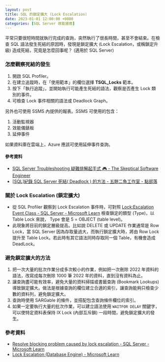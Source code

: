 ```yaml
---
layout: post
title: SQL 的鎖定擴大 (Lock Escalation)
date: 2023-01-01 12:00:00 +0800
categories: [SQL Server 效能搶救]
---
```


平常只要很短時間就執行完成的查詢，突然執行了很長時間，甚至不會結束。在檢查 SQL 語法發生死結的原因時，發現是鎖定擴大 (Lock Escalation，或稱鎖定升級) 造成死結，究竟是怎麼回事呢？ (適用於 SQL Server)

### 怎麼觀察死結的發生

1. 開啟 SQL Profiler。
2. 在建立追蹤時，在「使用範本」的欄位選擇 **TSQL_Locks** 範本。
3. 按下「執行追蹤」，並開始執行可能產生死結的語法，觀察是否產生 Lock 類別的事件。
4. 可檢查 Lock 事件相關的語法或 Deadlock Graph。

另外也可使用 SSMS 內提供的報表。SSMS 可使用的包含：

1. 活動監視器
2. 效能儀錶板
3. 延伸事件

如果資料庫在雲端上，Azure 應該可使用延伸事件查詢。

#### 參考資料  

- [SQL Server Troubleshooting 疑難排解起手式 🎮 - The Skeptical Software Engineer](https://sdwh.dev/posts/2022/07/SQL-Server-General-Troubleshooting/)
- [[SQL]紀錄 SQL Server 死結( Deadlock ) 的方法 - 五餅二魚工作室 - 點部落](https://dotblogs.com.tw/jamesfu/2021/09/25/Deadlock)

### 關於 Lock Escalation (鎖定擴大)

- 從 SQL Profiler 觀察到 Lock Escalation 事件時，可對照 [Lock:Escalation Event Class - SQL Server - Microsoft Learn](https://learn.microsoft.com/en-us/sql/relational-databases/event-classes/lock-escalation-event-class?view=sql-server-ver16) 檢查鎖定的類型 (Type)，以 Table Lock 來說， Type 會是 5 = OBJECT (table level)。
- 此現象將目前的鎖定層級提高。比如說 DELETE 或 UPDATE 作業通常是 Row Lock，當 SQL Server 因為存取量過大，而執行鎖定擴大時，將由 Row Lock 提升至 Table Lock。若此時有其它語法同時存取同一個 Table，有機會造成 DeadLock。

### 避免鎖定擴大的方法

1. 把一次大量的批次作業分成多次較小的作業，例如把一次刪除 2022 年資料的語法，改寫成每次刪除 1000 筆 2022 年的資料，直到沒有資料為止。
2. 讓查詢盡可能有效率，避免大量的資料掃描或書籤查詢 (Bookmark Lookups) 導致鎖定擴大。做法是根據查詢的欄位建立合適的索引，讓查詢能夠只檢查少數的資料列，避免鎖定擴大。
3. 查詢時使用 SARGable 的條件，並搭配包含查詢條件欄位的索引。
4. 如果一定要執行大量的批次作業，可以建立語法使用 `WAITFOR DELAY` 關鍵字，可以使特定資料表保持 IX Lock (內部互斥鎖) 一段時間，避免鎖定擴大的發生。

### 參考資料

- [Resolve blocking problem caused by lock escalation - SQL Server - Microsoft Learn](https://learn.microsoft.com/en-us/troubleshoot/sql/database-engine/performance/resolve-blocking-problems-caused-lock-escalation#prevent-lock-escalation)
- [Lock Escalation (Database Engine) - Microsoft Learn](https://learn.microsoft.com/en-us/previous-versions/sql/sql-server-2008-r2/ms184286(v=sql.105)?redirectedfrom=MSDN)